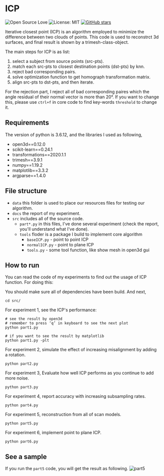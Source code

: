 # ICP

![Open Source Love](https://badges.frapsoft.com/os/v1/open-source.svg?v=103)
![License: MIT](https://img.shields.io/badge/License-MIT-yellow.svg)
[![GitHub stars](https://img.shields.io/github/stars/mremilien/ICP.svg?style=social)](https://github.com/mremilien/ICP/stargazers)

Iterative closest point (ICP) is an algorithm employed to minimize the difference between two clouds of points. 
This code is used to reconstrct 3d surfaces, and final result is shown by a trimesh-class-object.

The main steps for ICP is as list:
1. select a subject from source points (src-pts).
2. match each src-pts to closest destination points (dst-pts) by knn.
3. reject bad corresponding pairs.
4. solve optimization function to get homograph transformation matrix.
5. align src-pts to dst-pts, and then iterate.

For the rejection part, I reject all of bad corresponding paires which the angle residual of their normal vector is more than 20°.
If you want to change this, please use `ctrl+f` in core code to find key-words `threshold` to change it.

## Requirements 
The version of python is 3.6.12, and the libraries I used as following,
* open3d==0.12.0
* scikit-learn==0.24.1
* transformations==2020.1.1
* trimesh==3.9.1
* numpy==1.19.2
* matplotlib==3.3.2
* argparse==1.4.0

## File structure
* `data` this folder is used to place our resources files for testing our algorithm.
* `docs` the report of my experiment.
* `src` includes all of the source code.
   * `part*.py` in this files, I've done several experiment (check the report, you'll understand what I've done).
   * `tools` floder is a package I build to implement core algorithm
        * `baseICP.py` - point to point ICP
        * `normalICP.py` - point to plane ICP
        * `tools.py` - some tool function, like show mesh in open3d gui
 
 ## How to run
 You can read the code of my experiments to find out the usage of ICP function. For doing this:
 
 
 You should make sure all of dependencies have been build. And next,
```
cd src/
```
For experiment 1, see the ICP's performance:
```
# see the result by open3d
# remember to press ‘q’ in keyboard to see the next plot
python part1.py
	
# if you want to see the result by matplotlib
python part1.py -plt
```
For experiment 2, simulate the effect of increasing misalignment by adding a rotation.
```
python part2.py
```
For experiment 3, Evaluate how well ICP performs as you continue to add more noise.
```
python part3.py
```
For experiment 4, report accuracy with increasing subsampling rates.
```
python part4.py
```
For experiment 5, reconstruction from all of scan models.
```
python part5.py
```
For experiment 6, implement point to plane ICP.
```
python part6.py
```

## See a sample
If you run the `part5` code, you will get the result as following.
![part5](https://github.com/mremilien/ICP/blob/main/docs/recon.png)
